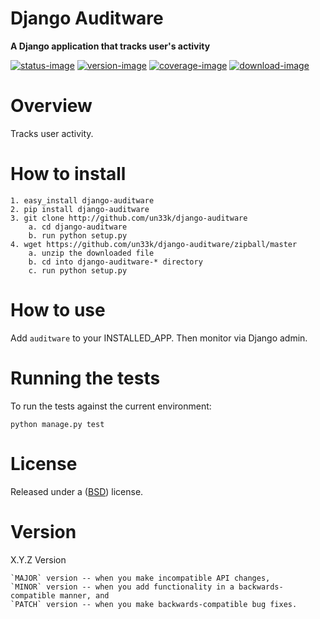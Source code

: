 Django Auditware
====================

**A Django application that tracks user's activity**

[![status-image]][status-link]
[![version-image]][version-link]
[![coverage-image]][coverage-link]
[![download-image]][download-link]


Overview
====================

Tracks user activity.

How to install
====================

    1. easy_install django-auditware
    2. pip install django-auditware
    3. git clone http://github.com/un33k/django-auditware
        a. cd django-auditware
        b. run python setup.py
    4. wget https://github.com/un33k/django-auditware/zipball/master
        a. unzip the downloaded file
        b. cd into django-auditware-* directory
        c. run python setup.py


How to use
====================

Add `auditware` to your INSTALLED_APP. Then monitor via Django admin.


Running the tests
====================

To run the tests against the current environment:

    python manage.py test


License
====================

Released under a ([BSD](LICENSE.md)) license.


Version
====================
X.Y.Z Version

    `MAJOR` version -- when you make incompatible API changes,
    `MINOR` version -- when you add functionality in a backwards-compatible manner, and
    `PATCH` version -- when you make backwards-compatible bug fixes.

[status-image]: https://secure.travis-ci.org/un33k/django-auditware.png?branch=master
[status-link]: http://travis-ci.org/un33k/django-auditware?branch=master

[version-image]: https://img.shields.io/pypi/v/django-auditware.svg
[version-link]: https://pypi.python.org/pypi/django-auditware

[coverage-image]: https://coveralls.io/repos/un33k/django-auditware/badge.svg
[coverage-link]: https://coveralls.io/r/un33k/django-auditware

[download-image]: https://img.shields.io/pypi/dm/django-auditware.svg
[download-link]: https://pypi.python.org/pypi/django-auditware
